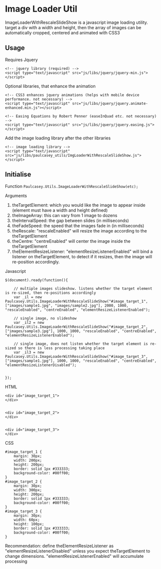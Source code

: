 Image Loader Util
===================

ImageLoaderWithRescaleSlideShow is a javascript image loading utility. target a div with a width and height, then the array of images can be automatically cropped, centered and animated with CSS3

Usage 
-------------------

Requires Jquery

	<!-- jquery library (required) -->
	<script type="text/javascript" src="js/libs/jquery/jquery-min.js"></script>

Optional libraries, that enhance the animation

	<!-- CSS3 enhances jquery animations (helps with mobile device performance. not necessary) -->
	<script type="text/javascript" src="js/libs/jquery/jquery.animate-enhanced.min.js"></script>

	<!-- Easing Equations by Robert Penner (easeInQuad etc. not necessary) -->
	<script type="text/javascript" src="js/libs/jquery/jquery.easing.js"></script>

Add the image loading library after the other libraries

	<!-- image loading library -->
	<script type="text/javascript" src="js/libs/paulcasey_utils/ImgLoaderWithRescaleSlideShow.js"></script>


Initialise
------------------------

Function 
`Paulcasey.Utils.ImageLoaderWithRescaleSlideShow(etc);`

Arguments
1. theTargetElement: which you would like the image to appear inside (element must have a width and height defined)
2. theImageArray: this can vary from 1 image to dozens
3. theIntervalSpeed: the gap between slides (in milliseconds)
4. theFadeSpeed: the speed that the images fade in (in milliseconds)
5. theRescale: "rescaleEnabled" will resize the image according to the theTargetElement
6. theCentre: "centreEnabled" will center the image inside the theTargetElement
7. theElementResizeListener: "elementResizeListenerEnabled" will bind a listener on theTargetElement, to detect if it resizes, then the image will re-position accordingly. 


Javascript

	$(document).ready(function(){ 
    
	    // multiple images slideshow. listens whether the target element is re-sized, then re-positions accordingly
	    var _il = new Paulcasey.Utils.ImageLoaderWithRescaleSlideShow("#image_target_1", ["images/sample1.jpg", "images/sample2.jpg"], 2000, 1000, "rescaleEnabled", "centreEnabled", "elementResizeListenerEnabled");

	    // single image, no slideshow
	    var _il2 = new Paulcasey.Utils.ImageLoaderWithRescaleSlideShow("#image_target_2", ["images/sample3.jpg"], 1000, 1000, "rescaleEnabled", "centreEnabled", "elementResizeListenerEnabled");

	    // single image, does not listen whether the target element is re-sized so there is less processing taking place
	    var _il3 = new Paulcasey.Utils.ImageLoaderWithRescaleSlideShow("#image_target_3", ["images/sample1.jpg"], 1000, 1000, "rescaleEnabled", "centreEnabled", "elementResizeListenerDisabled");


	});


HTML


	<div id="image_target_1">   
	</div>


	<div id="image_target_2">    
	</div>


	<div id="image_target_3">    
	</div>

CSS


	#image_target_1 {
		margin: 30px;
		width: 200px;
		height: 200px;
		border: solid 1px #333333;
		background-color: #00ff00;
	}
	#image_target_2 {
		margin: 30px;
		width: 300px;
		height: 200px;
		border: solid 1px #333333;
		background-color: #00ff00;
	}
	#image_target_3 {
		margin: 30px;
		width: 60px;
		height: 100px;
		border: solid 1px #333333;
		background-color: #00ff00;
	}


Recommendation: define theElementResizeListener as "elementResizeListenerDisabled" unless you expect theTargetElement to change dimensions. "elementResizeListenerEnabled" will accumulate processing   

